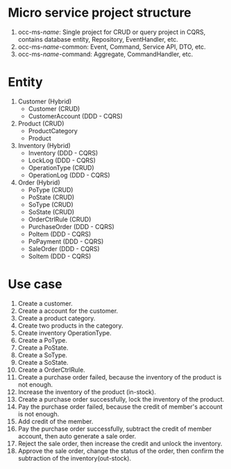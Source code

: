 # Micro service project structure
1. occ-ms-_name_: Single project for CRUD or query project in CQRS, contains database entity, Repository, EventHandler, etc.
2. occ-ms-_name_-common: Event, Command, Service API, DTO, etc.
3. occ-ms-_name_-command: Aggregate, CommandHandler, etc.

# Entity
1. Customer (Hybrid)
    - Customer (CRUD)
    - CustomerAccount (DDD - CQRS)
2. Product (CRUD)
    - ProductCategory
    - Product
3. Inventory (Hybrid)
    - Inventory (DDD - CQRS)
    - LockLog (DDD - CQRS)
    - OperationType (CRUD)
    - OperationLog (DDD - CQRS)
4. Order (Hybrid)
    - PoType (CRUD)
    - PoState (CRUD)
    - SoType (CRUD)
    - SoState (CRUD)
    - OrderCtrlRule (CRUD)
    - PurchaseOrder (DDD - CQRS)
    - PoItem (DDD - CQRS)
    - PoPayment (DDD - CQRS)
    - SaleOrder (DDD - CQRS)
    - SoItem (DDD - CQRS)

# Use case
1. Create a customer.
2. Create a account for the customer.
3. Create a product category.
4. Create two products in the category.
5. Create inventory OperationType.
6. Create a PoType.
7. Create a PoState.
8. Create a SoType.
9. Create a SoState.
10. Create a OrderCtrlRule.
11. Create a purchase order failed, because the inventory of the product is not enough.
12. Increase the inventory of the product (in-stock).
13. Create a purchase order successfully, lock the inventory of the product.
14. Pay the purchase order failed, because the credit of member's account is not enough.
15. Add credit of the member.
16. Pay the purchase order successfully, subtract the credit of member account, then auto generate a sale order.
17. Reject the sale order, then increase the credit and unlock the inventory.
18. Approve the sale order, change the status of the order, then confirm the subtraction of the inventory(out-stock).

